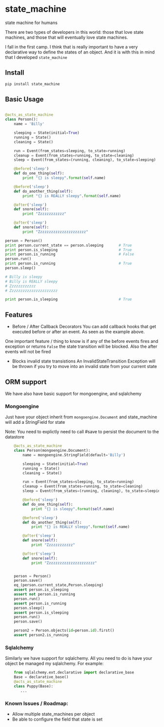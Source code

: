 # state_machine
state machine for humans

There are two types of developers in this world: those that love state machines, and those that will eventually love
state machines.

I fall in the first camp.  I think that is really important to have a very declarative way to define the states of
an object.  And it is with this in mind that I developed `state_machine`


## Install

```bash
pip install state_machine
```


## Basic Usage

```python

@acts_as_state_machine
class Person():
    name = 'Billy'

    sleeping = State(initial=True)
    running = State()
    cleaning = State()

    run = Event(from_states=sleeping, to_state=running)
    cleanup = Event(from_states=running, to_state=cleaning)
    sleep = Event(from_states=(running, cleaning), to_state=sleeping)

    @before('sleep')
    def do_one_thing(self):
        print "{} is sleepy".format(self.name)

    @before('sleep')
    def do_another_thing(self):
        print "{} is REALLY sleepy".format(self.name)

    @after('sleep')
    def snore(self):
        print "Zzzzzzzzzzzz"

    @after('sleep')
    def snore(self):
        print "Zzzzzzzzzzzzzzzzzzzzzz"

person = Person()
print person.current_state == person.sleeping       # True
print person.is_sleeping                            # True
print person.is_running                             # False
person.run()
print person.is_running                             # True
person.sleep()

# Billy is sleepy
# Billy is REALLY sleepy
# Zzzzzzzzzzzz
# Zzzzzzzzzzzzzzzzzzzzzz

print person.is_sleeping                            # True


```


## Features

* Before / After Callback Decorators
You can add callback hooks that get executed before or after an event.  As seen as the example above.

One important feature / thing to know is if any of the before events fires and exception or returns `False` the state
transition will be blocked.  Also the after events will not be fired

* Blocks invalid state transistions
An InvalidStateTransition Exception will be thrown if you try to move into an invalid state from your current state



## ORM support

We have also have basic support for mongoengine, and sqlalchemy

### Mongoengine

Just have your object inherit from `mongoengine.Document` and state_machine will add a StringField for state

Note:  You need to explictly need to call #save to persist the document to the datastore

```python
    @acts_as_state_machine
    class Person(mongoengine.Document):
        name = mongoengine.StringField(default='Billy')

        sleeping = State(initial=True)
        running = State()
        cleaning = State()

        run = Event(from_states=sleeping, to_state=running)
        cleanup = Event(from_states=running, to_state=cleaning)
        sleep = Event(from_states=(running, cleaning), to_state=sleeping)

        @before('sleep')
        def do_one_thing(self):
            print "{} is sleepy".format(self.name)

        @before('sleep')
        def do_another_thing(self):
            print "{} is REALLY sleepy".format(self.name)

        @after('sleep')
        def snore(self):
            print "Zzzzzzzzzzzz"

        @after('sleep')
        def snore(self):
            print "Zzzzzzzzzzzzzzzzzzzzzz"


    person = Person()
    person.save()
    eq_(person.current_state,Person.sleeping)
    assert person.is_sleeping
    assert not person.is_running
    person.run()
    assert person.is_running
    person.sleep()
    assert person.is_sleeping
    person.run()
    person.save()

    person2 = Person.objects(id=person.id).first()
    assert person2.is_running
```


### Sqlalchemy

Similarly we have support for sqlalchemy.  All you need to do is have your object be managed my sqlalchemy.
For example:

```python
    from sqlalchemy.ext.declarative import declarative_base
    Base = declarative_base()
    @acts_as_state_machine
    class Puppy(Base):
       ...
```

### Known Issues / Roadmap:
* Allow multiple state_machines per object
* Be able to configure the field that state is set